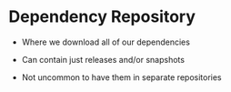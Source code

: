 # Dependency Repository

- Where we download all of our dependencies

- Can contain just releases and/or snapshots
- Not uncommon to have them in separate repositories
